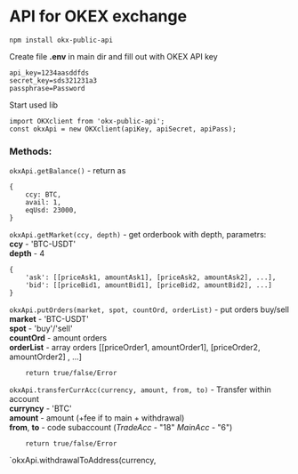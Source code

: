 # API for OKEX exchange

`npm install okx-public-api`

Create file **.env** in main dir and fill out with OKEX API key

```
api_key=1234aasddfds
secret_key=sds321231a3
passphrase=Password
```

Start used lib

```
import OKXclient from 'okx-public-api';
const okxApi = new OKXclient(apiKey, apiSecret, apiPass);
```

### Methods:
`okxApi.getBalance()` - return as

```
{
    ccy: BTC,
    avail: 1,
    eqUsd: 23000,
}
```

`okxApi.getMarket(ccy, depth)` - get orderbook with depth, parametrs:  
**ccy** - 'BTC-USDT'  
**depth** - 4

```
{
    'ask': [[priceAsk1, amountAsk1], [priceAsk2, amountAsk2], ...],
    'bid': [[priceBid1, amountBid1], [priceBid2, amountBid2], ...]
}
```

`okxApi.putOrders(market, spot, countOrd, orderList)` - put orders buy/sell  
**market** - 'BTC-USDT'  
**spot** - 'buy'/'sell'  
**countOrd** - amount orders  
**orderList** - array orders [[priceOrder1, amountOrder1], [priceOrder2, amountOrder2] , ...]

```
    return true/false/Error
```

`okxApi.transferCurrAcc(currency, amount, from, to)` - Transfer within account  
**curryncy** - 'BTC'  
**amount** - amount (+fee if to main + withdrawal)  
**from**, **to** - code subaccount (*TradeAcc* - "18" *MainAcc* - "6")

```
    return true/false/Error
```

`okxApi.withdrawalToAddress(currency, 